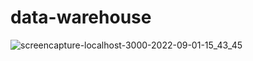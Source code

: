 # data-warehouse
![screencapture-localhost-3000-2022-09-01-15_43_45](https://user-images.githubusercontent.com/76200523/187929524-30318649-72ea-4dd1-aab9-464bbc9671af.png)
